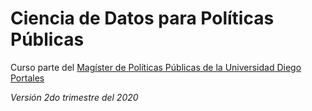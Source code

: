 Ciencia de Datos para Políticas Públicas
========================================

Curso parte del [Magíster de Políticas Públicas de la Universidad Diego Portales](https://mpp.udp.cl/)

*Versión 2do trimestre del 2020*